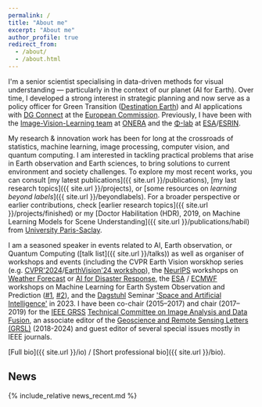 ```yaml
---
permalink: /
title: "About me"
excerpt: "About me"
author_profile: true
redirect_from: 
  - /about/
  - /about.html
---
```


I'm a senior scientist specialising in data-driven methods for visual understanding — particularly in the context of our planet (AI for Earth). Over time, I developed a strong interest in strategic planning and now serve as a policy officer for Green Transition ([Destination Earth](https://destination-earth.eu/)) and AI applications with [DG Connect](https://commission.europa.eu/about/departments-and-executive-agencies/communications-networks-content-and-technology_en) at the [European Commission](https://commission.europa.eu/index_en). Previously, I have been with the [Image-Vision-Learning team](https://www.onera.fr/en/dtis/research-units#iva) at [ONERA](https://www.onera.fr/en) and the [Φ-lab](https://philab.phi.esa.int/) at [ESA](http://www.esa.int/)/[ESRIN](http://www.esa.int/About_Us/ESRIN).

My research & innovation work has been for long at the crossroads of statistics, machine learning, image processing, computer vision, and quantum computing. I am interested in tackling practical problems that arise in Earth observation and Earth sciences, to bring solutions to current environment and society challenges. To explore my most recent works, you can consult [my latest publications]({{ site.url }}/publications), [my last research topics]({{ site.url }}/projects), or [some resources on _learning beyond labels_]({{ site.url }}/beyondlabels). For a broader perspective or earlier contributions, check [earlier research topics]({{ site.url }}/projects/finished) or my [Doctor Habilitation (HDR), 2019, on Machine Learning Models for Scene Understanding]({{ site.url }}/publications/habil) from [University Paris-Saclay](https://www.universite-paris-saclay.fr/en).

I am a seasoned speaker in events related to AI, Earth observation, or Quantum Computing ([talk list]({{ site.url }}/talks)) as well as organiser of workshops and events (including the CVPR Earth Vision worskhop series (e.g. [CVPR'2024](https://cvpr.thecvf.com/Conferences/2024)/[EarthVision'24 workshop](https://www.grss-ieee.org/events/earthvision-2024/)), the [NeurIPS](https://neurips.cc/) workshops on [Weather Forecast](https://weather4cast.net/neurips2024/) or [AI for Disaster Response](https://www.hadr.ai/), the [ESA](https://www.esa.int/) / [ECMWF](https://www.ecmwf.int/) workshops on Machine Learning for Earth System Observation and Prediction ([#1](https://www.ml4esop.esa.int/), [#2](https://events.ecmwf.int/event/304/)), and the [Dagstuhl](https://www.dagstuhl.de/en) Seminar ['Space and Artificial Intelligence'](https://www.dagstuhl.de/en/seminars/seminar-calendar/seminar-details/23461) in 2023. I have been co-chair (2015–2017) and chair (2017–2019) for the [IEEE GRSS](https://www.grss-ieee.org/) [Technical Committee on Image Analysis and Data Fusion](https://www.grss-ieee.org/technical-committees/image-analysis-and-data-fusion/), an associate editor of the [Geoscience and Remote Sensing Letters (GRSL)](http://www.grss-ieee.org/publication-category/grsl/) (2018-2024) and guest editor of several special issues mostly in IEEE journals.

[Full bio]({{ site.url }}/io) / [Short professional bio]({{ site.url }}/bio).

## News

{% include_relative news_recent.md %}



